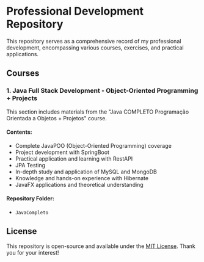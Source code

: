 # Professional Development Repository
This repository serves as a comprehensive record of my professional development, encompassing various courses, exercises, and practical applications.

## Courses

### 1. Java Full Stack Development - Object-Oriented Programming + Projects
This section includes materials from the "Java COMPLETO Programação Orientada a Objetos + Projetos" course.

#### Contents:
- Complete JavaPOO (Object-Oriented Programming) coverage
- Project development with SpringBoot
- Practical application and learning with RestAPI
- JPA Testing
- In-depth study and application of MySQL and MongoDB
- Knowledge and hands-on experience with Hibernate
- JavaFX applications and theoretical understanding

#### Repository Folder:
- `JavaCompleto`

## License
This repository is open-source and available under the [MIT License](LICENSE).
Thank you for your interest!